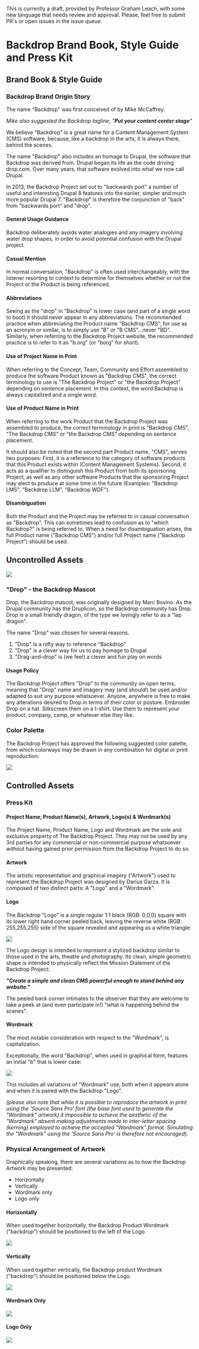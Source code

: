 This is currently a draft, provided by Professor Graham Leach, with some new language that needs review and approval.
Please, feel free to submit PR's or open issues in the issue queue.

# Backdrop Brand Book, Style Guide and Press Kit

## Brand Book & Style Guide

### Backdrop Brand Origin Story
The name "Backdrop" was first conceived of by Mike McCaffrey.

*Mike also suggested the Backdrop tagline; "**Put your content center stage**"*

We believe "Backdrop" is a great name for a Content Management System (CMS) software, because, like a backdrop in the arts, it is always there, behind the scenes.

The name "Backdrop" also includes an homage to Drupal, the software that Backdrop was derived from.  Drupal began its life as the code driving drop.com.  Over many years, that software evolved into what we now call Drupal. 

In 2013, the Backdrop Project set out to "backwards port" a number of useful and interesting Drupal 8 features into the earlier, simpler and much more popular Drupal 7. "Backdrop" is therefore the conjunction of "back" from "backwards port" and "drop".

#### General Usage Guidance
Backdrop deliberately avoids water analogies and any imagery involving water drop shapes, in order to avoid potential confusion with the Drupal project.

#### Casual Mention
In normal conversation, "Backdrop" is often used interchangeably, with the listener resorting to context to determine for themselves whether or not the Project or the Product is being referenced.

#### Abbreviations
Seeing as the "drop" in "Backdrop" is lower case (and part of a single word to boot) it should never appear in any abbreviations.  The recommended practice when abbreviating the Product name "Backdrop CMS", for use as an acronym or similar, is to simply use "B" or "B CMS"...never "BD".  Similarly, when referring to the Backdrop Project website, the recommended practice is to refer to it as "b.org" (or "borg" for short).  

#### Use of Project Name in Print
When referring to the Concept, Team, Community and Effort assembled to produce the software Product known as "Backdrop CMS", the correct terminology to use is "The Backdrop Project" or "the Backdrop Project" depending on sentence placement. In this context, the word Backdrop is always capitalized and a single word.  

#### Use of Product Name in Print
When referring to the work Product that the Backdrop Project was assembled to produce, the correct terminology in print is "Backdrop CMS", "The Backdrop CMS" or "the Backdrop CMS" depending on sentence placement.  

It should also be noted that the second part Product name, "CMS", serves two purposes: First, it is a reference to the category of software products that this Product exists within (Content Management Systems).  Second, it acts as a qualifier to distinguish this Product from both its sponsoring Project, as well as any other software Products that the sponsoring Project may elect to produce at some time in the future (Examples:  "Backdrop LMS", "Backdrop LLM", "Backdrop WDF").

#### Disambiguation
Both the Product and the Project may be referred to in casual conversation as "Backdrop".  This can sometimes lead to confusion as to "which Backdrop?" is being referred to.  When a need for disambiguation arises, the full Product name ("Backdrop CMS") and/or full Project name ("Backdrop Project") should be used.

## Uncontrolled Assets

![](https://github.com/ProfessorGram/Backdrop-Brand-Book-Style-Guide-and-Press-Kit/blob/main/Images/Backdrop-Drop-Mascot/Drop-Lounging/Drop-Lounging-White.png)

### "Drop" - the Backdrop Mascot
Drop, the Backdrop mascot, was originally designed by Marc Bovino.  As the Drupal community has the Druplicon, so the Backdrop community has Drop.  Drop is a small friendly dragon, of the type we lovingly refer to as a "lap dragon". 

The name "Drop" was chosen for several reasons. 

1. "Drop" is a nifty way to reference "Backdrop"
2. "Drop" is a clever way for us to pay homage to Drupal
3. "Drag-and-drop" is (we feel) a clever and fun play on words

#### Usage Policy
The Backdrop Project offers "Drop" to the community on open terms, meaning that "Drop" name and imagery may (and should!) be used and/or adapted to suit any purpose whatsoever. Anyone, anywhere is free to make any alterations desired to Drop in terms of their color or posture.  Embroider Drop on a hat.  Silkscreen them on a t-shirt. Use them to represent your product, company, camp, or whatever else they like.

### Color Palette
The Backdrop Project has approved the following suggested color palette, from which colorways may be drawn in any combination for digital or print reproduction:

![](https://github.com/ProfessorGram/Backdrop-Brand-Book-Style-Guide-and-Press-Kit/blob/main/Images/Backdrop-Official-Color-Palette/Backdrop-Official-Color-Palette-White.png)


## Controlled Assets

### Press Kit

#### Project Name, Product Name(s), Artwork, Logo(s) & Wordmark(s)
The Project Name, Product Name, Logo and Wordmark are the sole and exclusive property of The Backdrop Project.  They may not be used by any 3rd parties for any commercial or non-commercial purpose whatsoever without having gained prior permission from the Backdrop Project to do so.

#### Artwork
The artistic representation and graphical imagery ("Artwork") used to represent the Backdrop Project was designed by Darius Garza.  It is composed of two distinct parts:  A "Logo" and a "Wordmark".

#### Logo
The Backdrop "Logo" is a single regular 1:1 black (RGB: 0,0,0) square with its lower right hand corner peeled back, leaving the reverse white (RGB: 255,255,255) side of the square revealed and appearing as a white triangle:

![](https://github.com/ProfessorGram/Backdrop-Brand-Book-Style-Guide-and-Press-Kit/blob/main/Images/Backdrop-Logo-Only/Backdrop-Logo-Only-White.png)

The Logo design is intended to represent a stylized backdrop similar to those used in the arts, theatre and photography.  Its clean, simple geometric shape is intended to physically reflect the Mission Statement of the Backdrop Project:  

***"Create a simple and clean CMS powerful enough to stand behind any website."***

The peeled back corner intimates to the observer that they are welcome to take a peek at (and even participate in!) "what is happening behind the scenes".

#### Wordmark
The most notable consideration with respect to the "Wordmark", is capitalization. 

Exceptionally, the word "Backdrop", when used in graphical form, features an initial "b" that is lower case:

![](https://github.com/ProfessorGram/Backdrop-Brand-Book-Style-Guide-and-Press-Kit/blob/main/Images/Backdrop-Wordmark-Only/Backdrop-Wordmark-Only-White.png)

This includes all variations of "Wordmark" use, both when it appears alone and when it is paired with the Backdrop "Logo".  

*(please also note that while it is possible to reproduce the artwork in print using the 'Source Sans Pro' font (the base font used to generate the "Wordmark" artwork) it impossible to achieve the aesthetic of the "Wordmark" absent making adjustments made to inter-letter spacing (kerning) employed to achieve the accepted "Wordmark" format.  Simulating the "Wordmark" using the 'Source Sans Pro' is therefore not encouraged).*

### Physical Arrangement of Artwork
Graphically speaking, there are several variations as to how the Backdrop Artwork may be presented:

- Horizontally
- Vertically
- Wordmark only
- Logo only

#### Horizontally
When used together horizontally, the Backdrop Product Wordmark ("backdrop") should be positioned to the left of the Logo.

![](https://github.com/ProfessorGram/Backdrop-Brand-Book-Style-Guide-and-Press-Kit/blob/main/Images/Backdrop-Artwork-Horizontal/Backdrop-Artwork-Horizontal-White.png)

#### Vertically
When used together vertically, the Backdrop product Wordmark ("backdrop") should be positioned below the Logo.

![](https://github.com/ProfessorGram/Backdrop-Brand-Book-Style-Guide-and-Press-Kit/blob/main/Images/Backdrop-Artwork-Vertical/Backdrop-Artwork-Vertical-White.png)

#### Wordmark Only

![](https://github.com/ProfessorGram/Backdrop-Brand-Book-Style-Guide-and-Press-Kit/blob/main/Images/Backdrop-Wordmark-Only/Backdrop-Wordmark-Only-White.png)

#### Logo Only

![](https://github.com/ProfessorGram/Backdrop-Brand-Book-Style-Guide-and-Press-Kit/blob/main/Images/Backdrop-Logo-Only/Backdrop-Logo-Only-White.png)
